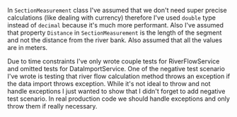 In `SectionMeasurement` class I've assumed that we don't need super precise calculations (like dealing with currency) therefore I've used `double` type instead of `decimal` because it's much more performant.
Also I've assumed that property `Distance` in `SectionMeasurement` is the length of the segment and not the distance from the river bank.
Also assumed that all the values are in meters.

Due to time constraints I've only wrote couple tests for RiverFlowService and omitted tests for DataImportService.
One of the negative test scenario I've wrote is testing that river flow calculation method throws an exception if the data import throws exception. 
While it's not ideal to throw and not handle exceptions I just wanted to show that I didn't forget to add negative test scenario. 
In real production code we should handle exceptions and only throw them if really necessary.